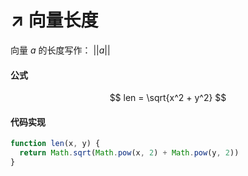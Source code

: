 # ↗️ 向量长度

向量 $a$ 的长度写作： $||a||$

#### 公式

$$
len = \sqrt{x^2 + y^2}
$$

#### 代码实现

```javascript
function len(x, y) {
  return Math.sqrt(Math.pow(x, 2) + Math.pow(y, 2))
}
```

